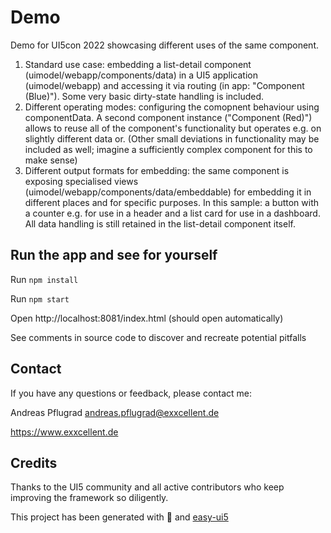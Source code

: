 # Demo

Demo for UI5con 2022 showcasing different uses of the same component.

1. Standard use case: embedding a list-detail component (uimodel/webapp/components/data) in a UI5 application (uimodel/webapp) and accessing it via routing (in app: "Component (Blue)"). Some very basic dirty-state handling is included.
2. Different operating modes: configuring the comopnent behaviour using componentData. A second component instance ("Component (Red)") allows to reuse all of the component's functionality but operates e.g. on slightly different data or. (Other small deviations in functionality may be included as well; imagine a sufficiently complex component for this to make sense)
3. Different output formats for embedding: the same component is exposing specialised views (uimodel/webapp/components/data/embeddable) for embedding it in different places and for specific purposes. In this sample: a button with a counter e.g. for use in a header and a list card for use in a dashboard. All data handling is still retained in the list-detail component itself.

## Run the app and see for yourself

Run `npm install`

Run `npm start`

Open http://localhost:8081/index.html (should open automatically)

See comments in source code to discover and recreate potential pitfalls

## Contact

If you have any questions or feedback, please contact me:

Andreas Pflugrad <andreas.pflugrad@exxcellent.de>

https://www.exxcellent.de

## Credits

Thanks to the UI5 community and all active contributors who keep improving the framework so diligently.

This project has been generated with 💙 and [easy-ui5](https://github.com/SAP)
